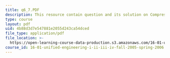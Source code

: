 ```yaml
---
title: q6_7.PDF
description: This resource contain question and its solution on Compressors.
type: course
layout: pdf
uid: 4b88d3d7e547881e2055d243ca54dced
file_type: application/pdf
file_location: >-
  https://open-learning-course-data-production.s3.amazonaws.com/16-01-unified-engineering-i-ii-iii-iv-fall-2005-spring-2006/4b88d3d7e547881e2055d243ca54dced_q6_7.PDF
course_id: 16-01-unified-engineering-i-ii-iii-iv-fall-2005-spring-2006
---
```


